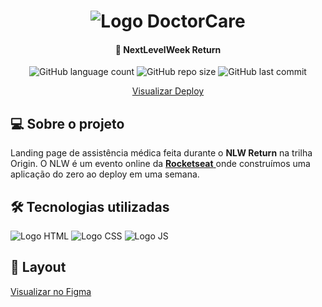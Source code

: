 <h1 align=center>
  <img alt="Logo DoctorCare" title="DoctorCare" src=".assets/doutor-feliz-segurando-prancheta-com-pacientes.png"/> 
</h1>

<h4 align="center"> 
	🚀 NextLevelWeek Return
</h4>

<div align="center">
  <img alt="GitHub language count" src="https://img.shields.io/github/languages/count/LauriRodrigues/NLW-Return-Origin?color=hsl%28170%2C%20100%25%2C%2026%25%29">

  <img alt="GitHub repo size" src="https://img.shields.io/github/repo-size/LauriRodrigues/NLW-Return-Origin?color=hsl%28170%2C%20100%25%2C%2026%25%29">
  
  <img alt="GitHub last commit" src="https://img.shields.io/github/last-commit/LauriRodrigues/NLW-Return-Origin?color=hsl%28170%2C%20100%25%2C%2026%25%29">
  
  <a href="https://laurirodrigues.github.io/NLW-Return-Origin/" > Visualizar Deploy </a>
</div>

<h2 align=left> 💻 Sobre o projeto </h3>
<p> Landing page de assistência médica feita durante o <strong>NLW Return</strong> na trilha Origin. O NLW é um evento online da <a href="https://www.rocketseat.com.br/"> <strong>Rocketseat</strong> </a> onde construímos uma aplicação do zero ao deploy em uma semana.<p>
  
<h2 align=left> 🛠 Tecnologias utilizadas </h3>

<div align=left>
  <img alt="Logo HTML" src="https://img.shields.io/badge/HTML5-E34F26?style=for-the-badge&logo=html5&logoColor=white">
  <img alt="Logo CSS" src="https://img.shields.io/badge/CSS-239120?&style=for-the-badge&logo=css3&logoColor=white">
  <img alt="Logo JS" src="https://img.shields.io/badge/JavaScript-323330?style=for-the-badge&logo=javascript&logoColor=F7DF1E">
</div>

<h2 align=left> 🎨 Layout </h3>
<a href="https://www.figma.com/community/file/1102912263666619803/DoctorCare"> Visualizar no Figma </a>
